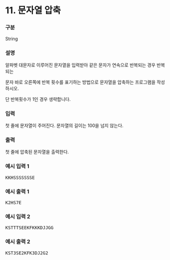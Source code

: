 # 11. 문자열 압축

### 구분

<p>String</p>

### 설명

<p>알파벳 대문자로 이루어진 문자열을 입력받아 같은 문자가 연속으로 반복되는 경우 반복되는</p>
<p>문자 바로 오른쪽에 반복 횟수를 표기하는 방법으로 문자열을 압축하는 프로그램을 작성하시오.</p>
<p>단 반복횟수가 1인 경우 생략합니다.</p>

### 입력

<p>첫 줄에 문자열이 주어진다. 문자열의 길이는 100을 넘지 않는다.</p>

### 출력

<p>첫 줄에 압축된 문자열을 출력한다.</p>

### 예시 입력 1

<pre>KKHSSSSSSSE</pre>

### 예시 출력 1
<pre>K2HS7E</pre>

### 예시 입력 2

<pre>KSTTTSEEKFKKKDJJGG</pre>

### 예시 출력 2
<pre>KST3SE2KFK3DJ2G2</pre>
